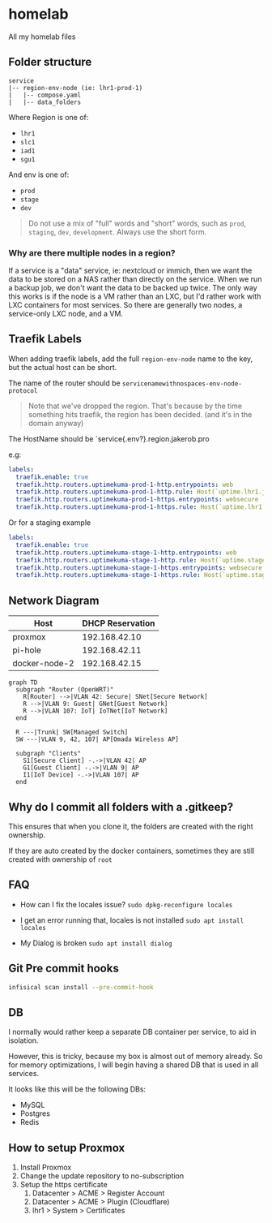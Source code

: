 # homelab

All my homelab files

## Folder structure

```
service
|-- region-env-node (ie: lhr1-prod-1)
|   |-- compose.yaml
|   |-- data_folders
```

Where Region is one of:

- `lhr1`
- `slc1`
- `iad1`
- `sgu1`

And env is one of:

- `prod`
- `stage`
- `dev`

> Do not use a mix of "full" words and "short" words, such as `prod`, `staging`, `dev`, `development`. Always use the short form.

### Why are there multiple nodes in a region?

If a service is a "data" service, ie: nextcloud or immich, then we want the data to be stored on a NAS
rather than directly on the service. When we run a backup job, we don't want the data to be backed up
twice. The only way this works is if the node is a VM rather than an LXC, but I'd rather work with
LXC containers for most services. So there are generally two nodes, a service-only LXC node, and a VM.

## Traefik Labels

When adding traefik labels, add the full `region-env-node` name to the key, but the actual host can be short.

The name of the router should be `servicenamewithnospaces-env-node-protocol`

> Note that we've dropped the region. That's because by the time something hits traefik, the region has been decided. (and it's in the domain anyway)

The HostName should be `service{.env?}.region.jakerob.pro

e.g:

```yaml
labels:
  traefik.enable: true
  traefik.http.routers.uptimekuma-prod-1-http.entrypoints: web
  traefik.http.routers.uptimekuma-prod-1-http.rule: Host(`uptime.lhr1.jakerob.pro`)
  traefik.http.routers.uptimekuma-prod-1-https.entrypoints: websecure
  traefik.http.routers.uptimekuma-prod-1-https.rule: Host(`uptime.lhr1.jakerob.pro`)
```

Or for a staging example

```yaml
labels:
  traefik.enable: true
  traefik.http.routers.uptimekuma-stage-1-http.entrypoints: web
  traefik.http.routers.uptimekuma-stage-1-http.rule: Host(`uptime.stage.lhr1.jakerob.pro`)
  traefik.http.routers.uptimekuma-stage-1-https.entrypoints: websecure
  traefik.http.routers.uptimekuma-stage-1-https.rule: Host(`uptime.stage.lhr1.jakerob.pro`)
```

## Network Diagram

| Host          | DHCP Reservation |
| ------------- | ---------------- |
| proxmox       | 192.168.42.10    |
| pi-hole       | 192.168.42.11    |
| docker-node-2 | 192.168.42.15    |

```mermaid
graph TD
  subgraph "Router (OpenWRT)"
    R[Router] -->|VLAN 42: Secure| SNet[Secure Network]
    R -->|VLAN 9: Guest| GNet[Guest Network]
    R -->|VLAN 107: IoT| IoTNet[IoT Network]
  end

  R ---|Trunk| SW[Managed Switch]
  SW ---|VLAN 9, 42, 107| AP[Omada Wireless AP]
  
  subgraph "Clients"
    S1[Secure Client] -.->|VLAN 42| AP
    G1[Guest Client] -.->|VLAN 9| AP
    I1[IoT Device] -.->|VLAN 107| AP
  end
```

## Why do I commit all folders with a .gitkeep?

This ensures that when you clone it, the folders are created with the right ownership.

If they are auto created by the docker containers, sometimes they are still created with ownership of `root`

## FAQ

- How can I fix the locales issue?
  `sudo dpkg-reconfigure locales`

- I get an error running that, locales is not installed
   `sudo apt install locales`

- My Dialog is broken
    `sudo apt install dialog`

## Git Pre commit hooks

```zsh
infisical scan install --pre-commit-hook
```

## DB

I normally would rather keep a separate DB container per service, to aid in isolation.

However, this is tricky, because my box is almost out of memory already. So for memory optimizations,
I will begin having a shared DB that is used in all services.

It looks like this will be the following DBs:

- MySQL
- Postgres
- Redis

## How to setup Proxmox

1. Install Proxmox
2. Change the update repository to no-subscription
3. Setup the https certificate
   1. Datacenter > ACME > Register Account
   2. Datacenter > ACME > Plugin (Cloudflare)
   3. lhr1 > System > Certificates

